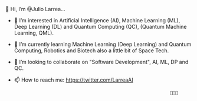 👋 Hi, I’m @Julio Larrea...

* 👀 I’m interested in Artificial Intelligence (AI), Machine Learning (ML), Deep Learning (DL) and Quantum Computing (QC), (Quantum Machine Learning, QML).
* 🌱 I’m currently learning Machine Learning (Deep Learning) and Quantum Computing, Robotics and Biotech also a little bit of Space Tech.
* 💞️ I’m looking to collaborate on "Software Development", AI, ML, DP and QC.
* 📫 How to reach me: https://twitter.com/LarreaAI 

                                                                 🧠🤖🦾
<!---
JulioLarrea/JulioLarrea is a ✨ special ✨ repository because its `README.md` (this file) appears on your GitHub profile.
You can click the Preview link to take a look at your changes.
--->

